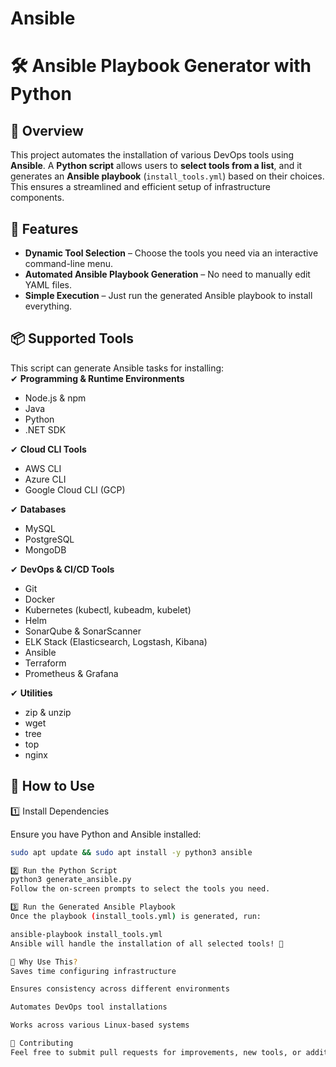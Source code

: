 # Ansible

# 🛠️ Ansible Playbook Generator with Python  

## 🚀 Overview  
This project automates the installation of various DevOps tools using **Ansible**. A **Python script** allows users to **select tools from a list**, and it generates an **Ansible playbook** (`install_tools.yml`) based on their choices. This ensures a streamlined and efficient setup of infrastructure components.  

## 🔹 Features  
- **Dynamic Tool Selection** – Choose the tools you need via an interactive command-line menu.  
- **Automated Ansible Playbook Generation** – No need to manually edit YAML files.  
- **Simple Execution** – Just run the generated Ansible playbook to install everything.  

## 📦 Supported Tools  
This script can generate Ansible tasks for installing:  
✔ **Programming & Runtime Environments**  
  - Node.js & npm  
  - Java  
  - Python  
  - .NET SDK  

✔ **Cloud CLI Tools**  
  - AWS CLI  
  - Azure CLI  
  - Google Cloud CLI (GCP)  

✔ **Databases**  
  - MySQL  
  - PostgreSQL  
  - MongoDB  

✔ **DevOps & CI/CD Tools**  
  - Git  
  - Docker  
  - Kubernetes (kubectl, kubeadm, kubelet)  
  - Helm  
  - SonarQube & SonarScanner  
  - ELK Stack (Elasticsearch, Logstash, Kibana)  
  - Ansible  
  - Terraform  
  - Prometheus & Grafana  

✔ **Utilities**  
  - zip & unzip  
  - wget  
  - tree  
  - top  
  - nginx  

## 📌 How to Use  

1️⃣ Install Dependencies  

Ensure you have Python and Ansible installed:  
```sh
sudo apt update && sudo apt install -y python3 ansible

2️⃣ Run the Python Script
python3 generate_ansible.py
Follow the on-screen prompts to select the tools you need.

3️⃣ Run the Generated Ansible Playbook
Once the playbook (install_tools.yml) is generated, run:

ansible-playbook install_tools.yml
Ansible will handle the installation of all selected tools! 🎯

🎯 Why Use This?
Saves time configuring infrastructure

Ensures consistency across different environments

Automates DevOps tool installations

Works across various Linux-based systems

🤝 Contributing
Feel free to submit pull requests for improvements, new tools, or additional features!

